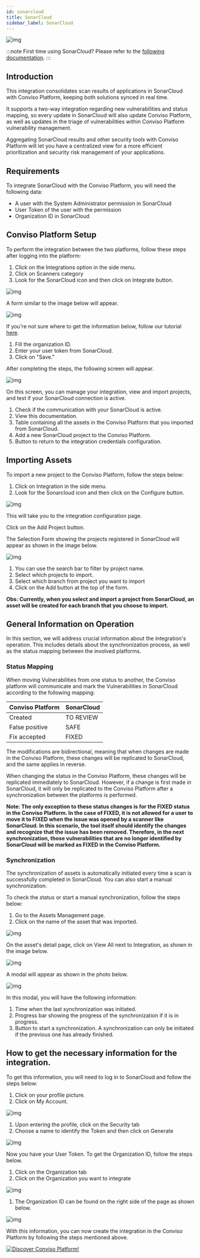 ```yaml
---
id: sonarcloud
title: SonarCloud
sidebar_label: SonarCloud
---
```


<div style={{textAlign: 'center'}}>

![img](../../static/img/integration-sonarcloud.png)

</div>


:::note
First time using SonarCloud? Please refer to the [following documentation](https://docs.sonarsource.com/sonarcloud/).
:::

## Introduction

This integration consolidates scan results of applications in SonarCloud with Conviso Platform, keeping both solutions synced in real time.

It supports a two-way integration regarding new vulnerabilities and status mapping, so every update in SonarCloud will also update Conviso Platform, as well as updates in the triage of vulnerabilities within Conviso Platform vulnerability management.

Aggregating SonarCloud results and other security tools with Conviso Platform will let you have a centralized view for a more efficient prioritization and security risk management of your applications. 

## Requirements

To integrate SonarCloud with the Conviso Platform, you will need the following data:

- A user with the System Administrator permission in SonarCloud
- User Token of the user with the permission
- Organization ID in SonarCloud

## Conviso Platform Setup

To perform the integration between the two platforms, follow these steps after logging into the platform:

1. Click on the Integrations option in the side menu.
2. Click on Scanners category
3. Look for the SonarCloud icon and then click on Integrate button.

<div style={{textAlign: 'center'}}>

![img](../../static/img/sonarcloud-1.png)

</div>

A form similar to the image below will appear.

<div style={{textAlign: 'center'}}>

![img](../../static/img/sonarcloud-2.png)

</div>

If you're not sure where to get the information below, follow our tutorial [here](#how-to-get-the-necessary-information-for-the-integration).

1. Fill the organization ID.
2. Enter your user token from SonarCloud.
3. Click on "Save."

After completing the steps, the following screen will appear.

<div style={{textAlign: 'center'}}>

![img](../../static/img/sonarcloud-3.png)

</div>

On this screen, you can manage your integration, view and import projects, and test if your SonarCloud connection is active.

1. Check if the communication with your SonarCloud is active.
2. View this documentation.
3. Table containing all the assets in the Conviso Platform that you imported from SonarCloud.
4. Add a new SonarCloud project to the Conviso Platform.
5. Button to return to the integration credentials configuration.


## Importing Assets

To import a new project to the Conviso Platform, follow the steps below:
1. Click on Integration in the side menu.
2. Look for the Sonarcloud icon and then click on the Configure button.

<div style={{textAlign: 'center'}}>

![img](../../static/img/sonarcloud-5.png)

</div>

This will take you to the integration configuration page.

Click on the Add Project button.

The Selection Form showing the projects registered in SonarCloud will appear as shown in the image below.

<div style={{textAlign: 'center'}}>

![img](../../static/img/sonarcloud-4.png)

</div>

1. You can use the search bar to filter by project name.
2. Select which projects to import.
3. Select which branch from project you want to import
4. Click on the Add button at the top of the form.

**Obs: Currently, when you select and import a project from SonarCloud, an asset will be created for each branch that you choose to import.**

## General Information on Operation

In this section, we will address crucial information about the integration's operation. This includes details about the synchronization process, as well as the status mapping between the involved platforms.

### Status Mapping

When moving Vulnerabilities from one status to another, the Conviso platform will communicate and mark the Vulnerabilities in SonarCloud according to the following mapping:

<div style={{display: 'ruby-text'}}>

| Conviso Platform     | SonarCloud               |
|----------------------|--------------------------|
| Created              | TO REVIEW                |
| False positive       | SAFE                     |
| Fix accepted         | FIXED                    |

</div>

The modifications are bidirectional, meaning that when changes are made in the Conviso Platform, these changes will be replicated to SonarCloud, and the same applies in reverse.

When changing the status in the Conviso Platform, these changes will be replicated immediately to SonarCloud. However, if a change is first made in SonarCloud, it will only be replicated to the Conviso Platform after a synchronization between the platforms is performed.

**Note: The only exception to these status changes is for the FIXED status in the Conviso Platform. In the case of FIXED, it is not allowed for a user to move it to FIXED when the issue was opened by a scanner like SonarCloud. In this scenario, the tool itself should identify the changes and recognize that the issue has been removed. Therefore, in the next synchronization, those vulnerabilities that are no longer identified by SonarCloud will be marked as FIXED in the Conviso Platform.**



### Synchronization

The synchronization of assets is automatically initiated every time a scan is successfully completed in SonarCloud. You can also start a manual synchronization.

To check the status or start a manual synchronization, follow the steps below:

1. Go to the Assets Management page.
2. Click on the name of the asset that was imported.

<div style={{textAlign: 'center'}}>

![img](../../static/img/checkmarx-img11.png)

</div>


On the asset's detail page, click on View All next to Integration, as shown in the image below.

<div style={{textAlign: 'center'}}>

![img](../../static/img/checkmarx-img5.png)

</div>

A modal will appear as shown in the photo below.

<div style={{textAlign: 'center'}}>

![img](../../static/img/checkmarx-img6.png)

</div>

In this modal, you will have the following information:
1. Time when the last synchronization was initiated.
2. Progress bar showing the progress of the synchronization if it is in progress.
3. Button to start a synchronization. A synchronization can only be initiated if the previous one has already finished.

## How to get the necessary information for the integration.

To get this information, you will need to log in to SonarCloud and follow the steps below:

1. Click on your profile picture.
2. Click on My Account.

<div style={{textAlign: 'center'}}>

![img](../../static/img/sonarcloud-6.png)

</div>

1. Upon entering the profile, click on the Security tab  
2. Choose a name to identify the Token and then click on Generate

<div style={{textAlign: 'center'}}>

![img](../../static/img/sonarcloud-7.png)

</div>

Now you have your User Token. To get the Organization ID, follow the steps below.

1. Click on the Organization tab  
2. Click on the Organization you want to integrate

<div style={{textAlign: 'center'}}>

![img](../../static/img/sonarcloud-8.png)

</div>

1. The Organization ID can be found on the right side of the page as shown below.

<div style={{textAlign: 'center'}}>

![img](../../static/img/sonarcloud-9.png)

</div>

With this information, you can now create the integration in the Conviso Platform by following the steps mentioned above.

[![Discover Conviso Platform!](https://no-cache.hubspot.com/cta/default/5613826/interactive-125788977029.png)](https://cta-service-cms2.hubspot.com/web-interactives/public/v1/track/redirect?encryptedPayload=AVxigLKtcWzoFbzpyImNNQsXC9S54LjJuklwM39zNd7hvSoR%2FVTX%2FXjNdqdcIIDaZwGiNwYii5hXwRR06puch8xINMyL3EXxTMuSG8Le9if9juV3u%2F%2BX%2FCKsCZN1tLpW39gGnNpiLedq%2BrrfmYxgh8G%2BTcRBEWaKasQ%3D&webInteractiveContentId=125788977029&portalId=5613826)
